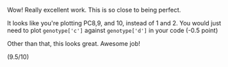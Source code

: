 Wow! Really excellent work. This is so close to being perfect.

It looks like you're plotting PC8,9, and 10, instead of 1 and 2. You would just need to plot `genotype['c']` against `genotype['d']` in your code (-0.5 point)

Other than that, this looks great. Awesome job!

(9.5/10)
